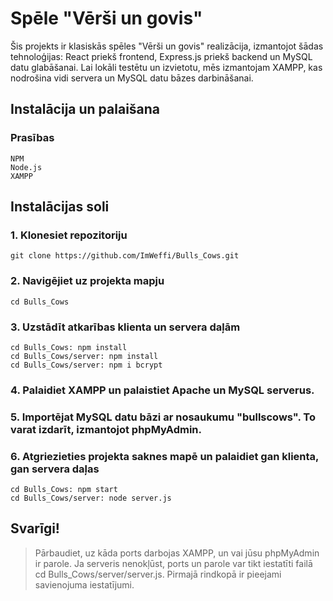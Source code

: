 # Spēle "Vērši un govis"

Šis projekts ir klasiskās spēles "Vērši un govis" realizācija, izmantojot šādas tehnoloģijas: React priekš frontend, Express.js priekš backend un MySQL datu glabāšanai. 
Lai lokāli testētu un izvietotu, mēs izmantojam XAMPP, kas nodrošina vidi servera un MySQL datu bāzes darbināšanai.

## Instalācija un palaišana

### Prasības
```
NPM
Node.js
XAMPP
```

## Instalācijas soli
### 1. Klonesiet repozitoriju
```
git clone https://github.com/ImWeffi/Bulls_Cows.git
```
### 2. Navigējiet uz projekta mapju 
```
cd Bulls_Cows
```
### 3. Uzstādīt atkarības klienta un servera daļām
```
cd Bulls_Cows: npm install
cd Bulls_Cows/server: npm install
cd Bulls_Cows/server: npm i bcrypt
```
### 4. Palaidiet XAMPP un palaistiet Apache un MySQL serverus.
### 5. Importējat MySQL datu bāzi ar nosaukumu "bullscows". To varat izdarīt, izmantojot phpMyAdmin.
### 6. Atgriezieties projekta saknes mapē un palaidiet gan klienta, gan servera daļas
```
cd Bulls_Cows: npm start
cd Bulls_Cows/server: node server.js
```

 ## Svarīgi! 
> Pārbaudiet, uz kāda ports darbojas XAMPP, un vai jūsu phpMyAdmin ir parole. 
 Ja serveris nenokļūst, ports un parole var tikt iestatīti failā cd Bulls_Cows/server/server.js. 
 Pirmajā rindkopā ir pieejami savienojuma iestatījumi.


